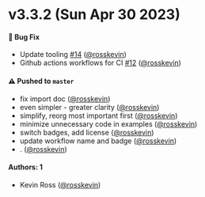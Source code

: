 # v3.3.2 (Sun Apr 30 2023)

#### 🐛 Bug Fix

- Update tooling [#14](https://github.com/rosskevin/ifvisible/pull/14) ([@rosskevin](https://github.com/rosskevin))
- Github actions workflows for CI [#12](https://github.com/rosskevin/ifvisible/pull/12) ([@rosskevin](https://github.com/rosskevin))

#### ⚠️ Pushed to `master`

- fix import doc ([@rosskevin](https://github.com/rosskevin))
- even simpler - greater clarity ([@rosskevin](https://github.com/rosskevin))
- simplify, reorg most important first ([@rosskevin](https://github.com/rosskevin))
- minimize unnecessary code in examples ([@rosskevin](https://github.com/rosskevin))
- switch badges, add license ([@rosskevin](https://github.com/rosskevin))
- update workflow name and badge ([@rosskevin](https://github.com/rosskevin))
- . ([@rosskevin](https://github.com/rosskevin))

#### Authors: 1

- Kevin Ross ([@rosskevin](https://github.com/rosskevin))
